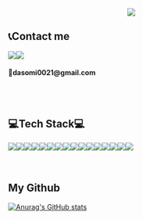 <div align="center">
 <br>
 <br>
<img src="https://capsule-render.vercel.app/api?type=venom&color=timeGradient&text=Dasom%20Jin&stroke=A9A9A9&animation=fadeIn&height=150">
</div>


## 📞Contact me

 <div style="display:flex; flex-direction:row;">
<a href="https://velog.io/@0022100">
<img src="https://img.shields.io/badge/Velog-20C997?style=for-the-badge&logo=Velog&logoColor=white"/></a>
<a href="mailto:dasomi0021@gmail.com">
<img src="https://img.shields.io/badge/Gmail-EA4335?style=for-the-badge&logo=Gmail&logoColor=white"/></a>
</div>
<h4>📧dasomi0021@gmail.com</h4>
<br>
<br>
 
## 💻Tech Stack💻

 <div style="display:flex; flex-direction:row;">

<img src="https://img.shields.io/badge/JAVA-007396?style=for-the-badge&logo=java&logoColor=white">
<img src="https://img.shields.io/badge/Spring-6DB33F?style=for-the-badge&logo=Spring&logoColor=white"/>
<br>
<img src="https://img.shields.io/badge/Oracle-F80000?style=for-the-badge&logo=Oracle&logoColor=white">
<img src="https://img.shields.io/badge/microsoftsqlserver-CC2927?style=for-the-badge&logo=microsoftsqlserver&logoColor=white">
<img src="https://img.shields.io/badge/mysql-4479A1?style=for-the-badge&logo=mysql&logoColor=white">
<img src="https://img.shields.io/badge/dbeaver-382923?style=for-the-badge&logo=dbeaver&logoColor=white">
<br>
 <img src="https://img.shields.io/badge/Eclipse-2C2255?style=for-the-badge&logo=Eclipse%20IDE&logoColor=white">
 <img src="https://img.shields.io/badge/intellijidea-000000?style=for-the-badge&logo=intellijidea&logoColor=white">
 <img src="https://img.shields.io/badge/github-181717?style=for-the-badge&logo=github&logoColor=white">
 <img src="https://img.shields.io/badge/notion-000000?style=for-the-badge&logo=notion&logoColor=white">
<img src="https://img.shields.io/badge/slack-4A154B?style=for-the-badge&logo=slack&logoColor=white">
 <img src="https://img.shields.io/badge/postman-FF6C37?style=for-the-badge&logo=postman&logoColor=white">
 <br>
 <img src="https://img.shields.io/badge/linux-FCC624?style=for-the-badge&logo=linux&logoColor=white">
 <img src="https://img.shields.io/badge/apachetomcat-F8DC75?style=for-the-badge&logo=apachetomcat&logoColor=white">
 <img src="https://img.shields.io/badge/amazonec2-FF9900?style=for-the-badge&logo=amazonec2&logoColor=white">
 <img src="https://img.shields.io/badge/amazonrds-527FFF?style=for-the-badge&logo=amazonrds&logoColor=white">
 </div>
</div>

<br>
<br>

## My Github

[![Anurag's GitHub stats](https://github-readme-stats.vercel.app/api?username=dadomee&hide_title=true&show_icons=true&include_all_commits=true&disable_animations=true&theme=vue)](https://github.com/anuraghazra/github-readme-stats)
</div>
